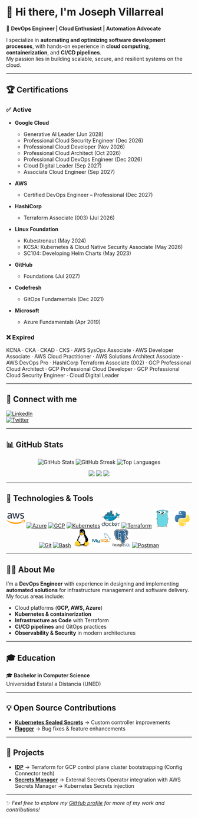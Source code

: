 # 👋 Hi there, I'm Joseph Villarreal  

🚀 **DevOps Engineer | Cloud Enthusiast | Automation Advocate**  

I specialize in **automating and optimizing software development processes**, with hands-on experience in **cloud computing**, **containerization**, and **CI/CD pipelines**.  
My passion lies in building scalable, secure, and resilient systems on the cloud.  

---

## 🏆 Certifications  

### ✅ Active  
- **Google Cloud**  
  - Generative AI Leader (Jun 2028)  
  - Professional Cloud Security Engineer (Dec 2026)  
  - Professional Cloud Developer (Nov 2026)  
  - Professional Cloud Architect (Oct 2026)  
  - Professional Cloud DevOps Engineer (Dec 2026)  
  - Cloud Digital Leader (Sep 2027)  
  - Associate Cloud Engineer (Sep 2027)  

- **AWS**  
  - Certified DevOps Engineer – Professional (Dec 2027)  

- **HashiCorp**  
  - Terraform Associate (003) (Jul 2026)  

- **Linux Foundation**  
  - Kubestronaut (May 2024)  
  - KCSA: Kubernetes & Cloud Native Security Associate (May 2026)  
  - SC104: Developing Helm Charts (May 2023)  

- **GitHub**  
  - Foundations (Jul 2027)  

- **Codefresh**  
  - GitOps Fundamentals (Dec 2021)  

- **Microsoft**  
  - Azure Fundamentals (Apr 2019)  

### ❌ Expired  
KCNA · CKA · CKAD · CKS · AWS SysOps Associate · AWS Developer Associate · AWS Cloud Practitioner · AWS Solutions Architect Associate · AWS DevOps Pro · HashiCorp Terraform Associate (002) · GCP Professional Cloud Architect · GCP Professional Cloud Developer · GCP Professional Cloud Security Engineer · Cloud Digital Leader  

---

## 🔗 Connect with me  

[![LinkedIn](https://img.shields.io/badge/LinkedIn-%230077B5.svg?style=for-the-badge&logo=linkedin&logoColor=white)](https://www.linkedin.com/in/joseph-villarreal-lopez-20360b119/)  
[![Twitter](https://img.shields.io/badge/Twitter-%231DA1F2.svg?style=for-the-badge&logo=twitter&logoColor=white)](https://twitter.com/lapeyus)  

---

## 📊 GitHub Stats  

<p align="center">
  <img src="https://github-readme-stats.vercel.app/api?username=lapeyus&show_icons=true&theme=radical" alt="GitHub Stats" height="150"/>  
  <img src="https://github-readme-streak-stats.herokuapp.com/?user=lapeyus&theme=radical" alt="GitHub Streak" height="150"/>  
  <img src="https://github-readme-stats.vercel.app/api/top-langs/?username=lapeyus&layout=compact&theme=radical" alt="Top Languages" height="150"/>  
</p>  

<p align="center">
  <img src="https://img.shields.io/badge/Trophy-Open%20Source-blueviolet">
  <img src="https://img.shields.io/badge/Trophy-DevOps-success">
  <img src="https://img.shields.io/badge/Trophy-Cloud%20Engineer-informational">
</p>


---

## 🔧 Technologies & Tools  

<p align="center">
  <a href="https://aws.amazon.com" target="_blank"><img src="https://raw.githubusercontent.com/devicons/devicon/master/icons/amazonwebservices/amazonwebservices-original-wordmark.svg" alt="AWS" width="50" height="50"/></a>
  <a href="https://azure.microsoft.com" target="_blank"><img src="https://www.vectorlogo.zone/logos/microsoft_azure/microsoft_azure-icon.svg" alt="Azure" width="50" height="50"/></a>
  <a href="https://cloud.google.com" target="_blank"><img src="https://www.vectorlogo.zone/logos/google_cloud/google_cloud-icon.svg" alt="GCP" width="50" height="50"/></a>
  <a href="https://kubernetes.io" target="_blank"><img src="https://www.vectorlogo.zone/logos/kubernetes/kubernetes-icon.svg" alt="Kubernetes" width="50" height="50"/></a>
  <a href="https://www.docker.com/" target="_blank"><img src="https://raw.githubusercontent.com/devicons/devicon/master/icons/docker/docker-original-wordmark.svg" alt="Docker" width="50" height="50"/></a>
  <a href="https://www.terraform.io" target="_blank"><img src="https://www.vectorlogo.zone/logos/terraformio/terraformio-icon.svg" alt="Terraform" width="50" height="50"/></a>
  <a href="https://golang.org" target="_blank"><img src="https://raw.githubusercontent.com/devicons/devicon/master/icons/go/go-original.svg" alt="Go" width="50" height="50"/></a>
  <a href="https://www.python.org" target="_blank"><img src="https://raw.githubusercontent.com/devicons/devicon/master/icons/python/python-original.svg" alt="Python" width="50" height="50"/></a>
  <a href="https://git-scm.com/" target="_blank"><img src="https://www.vectorlogo.zone/logos/git-scm/git-scm-icon.svg" alt="Git" width="50" height="50"/></a>
  <a href="https://www.gnu.org/software/bash/" target="_blank"><img src="https://www.vectorlogo.zone/logos/gnu_bash/gnu_bash-icon.svg" alt="Bash" width="50" height="50"/></a>
  <a href="https://www.linux.org/" target="_blank"><img src="https://raw.githubusercontent.com/devicons/devicon/master/icons/linux/linux-original.svg" alt="Linux" width="50" height="50"/></a>
  <a href="https://www.mysql.com/" target="_blank"><img src="https://raw.githubusercontent.com/devicons/devicon/master/icons/mysql/mysql-original-wordmark.svg" alt="MySQL" width="50" height="50"/></a>
  <a href="https://www.postgresql.org" target="_blank"><img src="https://raw.githubusercontent.com/devicons/devicon/master/icons/postgresql/postgresql-original-wordmark.svg" alt="PostgreSQL" width="50" height="50"/></a>
  <a href="https://postman.com" target="_blank"><img src="https://www.vectorlogo.zone/logos/getpostman/getpostman-icon.svg" alt="Postman" width="50" height="50"/></a>
</p>  

---

## 👨‍💻 About Me  

I’m a **DevOps Engineer** with experience in designing and implementing **automated solutions** for infrastructure management and software delivery.  
My focus areas include:  
- Cloud platforms (**GCP, AWS, Azure**)  
- **Kubernetes & containerization**  
- **Infrastructure as Code** with Terraform  
- **CI/CD pipelines** and GitOps practices  
- **Observability & Security** in modern architectures  

---

## 🎓 Education  

🎓 **Bachelor in Computer Science**  
Universidad Estatal a Distancia (UNED)  

---

## 💡 Open Source Contributions  

- **[Kubernetes Sealed Secrets](https://github.com/Lapeyus/sealed-secrets)** → Custom controller improvements  
- **[Flagger](https://github.com/Lapeyus/flagger)** → Bug fixes & feature enhancements  

---

## 🚀 Projects  

- **[IDP](https://github.com/Lapeyus/IDP)** → Terraform for GCP control plane cluster bootstrapping (Config Connector tech)  
- **[Secrets Manager](https://github.com/Lapeyus/secrets-manager)** → External Secrets Operator integration with AWS Secrets Manager → Kubernetes Secrets injection  

---

✨ *Feel free to explore my [GitHub profile](https://github.com/lapeyus) for more of my work and contributions!*  
